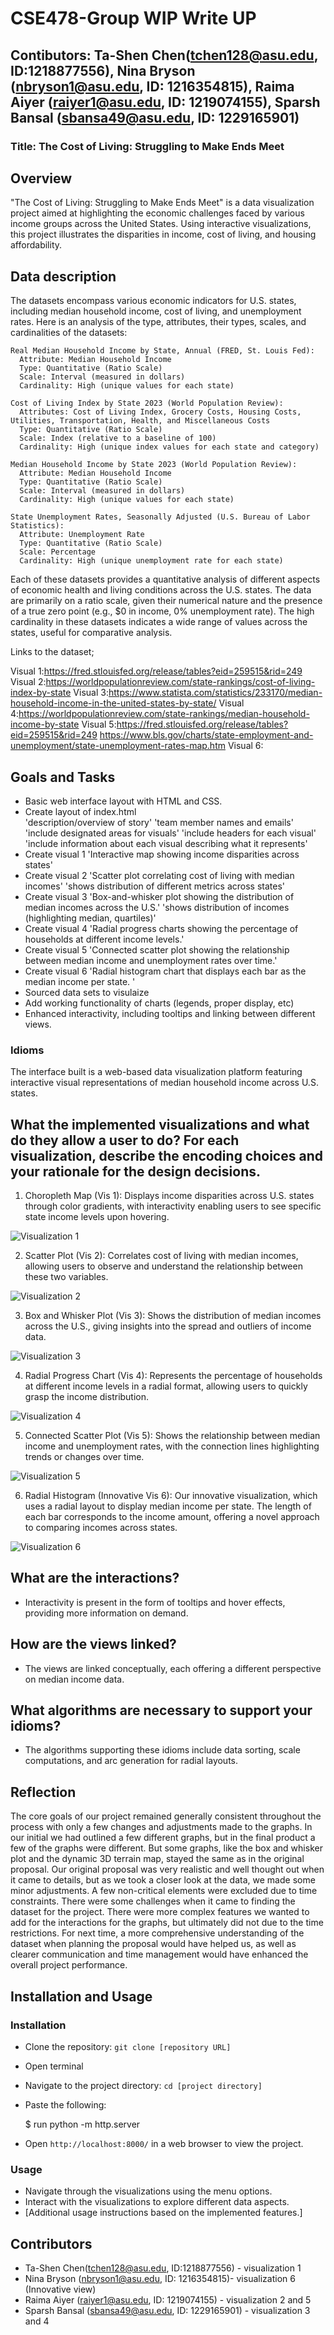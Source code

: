 # CSE478-Group WIP Write UP

## Contibutors: Ta-Shen Chen(tchen128@asu.edu, ID:1218877556), Nina Bryson (nbryson1@asu.edu, ID: 1216354815), Raima Aiyer (raiyer1@asu.edu, ID: 1219074155), Sparsh Bansal (sbansa49@asu.edu, ID: 1229165901)

### Title: The Cost of Living: Struggling to Make Ends Meet

  
## Overview
"The Cost of Living: Struggling to Make Ends Meet" is a data visualization project aimed at highlighting the economic challenges faced by various income groups across the United States. Using interactive visualizations, this project illustrates the disparities in income, cost of living, and housing affordability.

## Data description

The datasets encompass various economic indicators for U.S. states, including median household income, cost of living, and unemployment rates. Here is an analysis of the type, attributes, their types, scales, and cardinalities of the datasets:
						
	Real Median Household Income by State, Annual (FRED, St. Louis Fed)​​:
      Attribute: Median Household Income
      Type: Quantitative (Ratio Scale)
      Scale: Interval (measured in dollars)
      Cardinality: High (unique values for each state)

	Cost of Living Index by State 2023 (World Population Review)​​:
      Attributes: Cost of Living Index, Grocery Costs, Housing Costs, Utilities, Transportation, Health, and Miscellaneous Costs
      Type: Quantitative (Ratio Scale)
      Scale: Index (relative to a baseline of 100)
      Cardinality: High (unique index values for each state and category)

	Median Household Income by State 2023 (World Population Review)​​:
      Attribute: Median Household Income
      Type: Quantitative (Ratio Scale)
      Scale: Interval (measured in dollars)
      Cardinality: High (unique values for each state)

	State Unemployment Rates, Seasonally Adjusted (U.S. Bureau of Labor Statistics)​​:
      Attribute: Unemployment Rate
      Type: Quantitative (Ratio Scale)
      Scale: Percentage
      Cardinality: High (unique unemployment rate for each state)

Each of these datasets provides a quantitative analysis of different aspects of economic health and living conditions across the U.S. states. The data are primarily on a ratio scale, given their numerical nature and the presence of a true zero point (e.g., $0 in income, 0% unemployment rate). The high cardinality in these datasets indicates a wide range of values across the states, useful for comparative analysis.

Links to the dataset;

  Visual 1:https://fred.stlouisfed.org/release/tables?eid=259515&rid=249
  Visual 2:https://worldpopulationreview.com/state-rankings/cost-of-living-index-by-state
  Visual 3:https://www.statista.com/statistics/233170/median-household-income-in-the-united-states-by-state/
  Visual 4:https://worldpopulationreview.com/state-rankings/median-household-income-by-state
  Visual 5:https://fred.stlouisfed.org/release/tables?eid=259515&rid=249
           https://www.bls.gov/charts/state-employment-and-unemployment/state-unemployment-rates-map.htm
  Visual 6: 

## Goals and Tasks

- Basic web interface layout with HTML and CSS.
- Create layout of index.html  
 'description/overview of story'
 'team member names and emails'
 'include designated areas for visuals'
 'include headers for each visual'
 'include information about each visual describing what it represents'
- Create visual 1
 'Interactive map showing income disparities across states'
- Create visual 2 
  'Scatter plot correlating cost of living with median incomes'
  'shows distribution of different metrics across states'
- Create visual 3 
  'Box-and-whisker plot showing the distribution of median incomes across the U.S.'
  'shows distribution of incomes (highlighting median, quartiles)'
- Create visual 4
  'Radial progress charts showing the percentage of households at different income levels.'
- Create visual 5 
  'Connected scatter plot showing the relationship between median income and unemployment rates over time.'
- Create visual 6 
  'Radial histogram chart that displays each bar as the median income per state. '
- Sourced data sets to visulaize
- Add working functionality of charts (legends, proper display, etc)
- Enhanced interactivity, including tooltips and linking between different views.





### Idioms

The interface built is a web-based data visualization platform featuring interactive visual representations of median household income across U.S. states.


## What the implemented visualizations and what do they allow a user to do? For each visualization, describe the encoding choices and your rationale for the design decisions.

1. Choropleth Map (Vis 1): Displays income disparities across U.S. states through color gradients, with interactivity enabling users to see specific state income levels upon hovering.


![Visualization 1](https://github.com/XTC333/CSE478-Group/blob/main/imgs/vis1.png?raw=true)


2. Scatter Plot (Vis 2): Correlates cost of living with median incomes, allowing users to observe and understand the relationship between these two variables.

![Visualization 2](https://github.com/XTC333/CSE478-Group/blob/main/imgs/vis2.png?raw=true)

3. Box and Whisker Plot (Vis 3): Shows the distribution of median incomes across the U.S., giving insights into the spread and outliers of income data.

 ![Visualization 3](https://github.com/XTC333/CSE478-Group/blob/main/imgs/vis3.png?raw=true)
 
 4. Radial Progress Chart (Vis 4): Represents the percentage of households at different income levels in a radial format, allowing users to quickly grasp the income distribution.

![Visualization 4](https://github.com/XTC333/CSE478-Group/blob/main/imgs/vis4.png?raw=true)
 
 5. Connected Scatter Plot (Vis 5): Shows the relationship between median income and unemployment rates, with the connection lines highlighting trends or changes over time.

  ![Visualization 5](https://github.com/XTC333/CSE478-Group/blob/main/imgs/vis5.png?raw=true)
  
 6. Radial Histogram (Innovative Vis 6): Our innovative visualization, which uses a radial layout to display median income per state. The length of each bar corresponds to the income amount, offering a novel approach to comparing incomes across states.

![Visualization 6](https://github.com/XTC333/CSE478-Group/blob/main/imgs/vis6.png?raw=true)


## What are the interactions?

- Interactivity is present in the form of tooltips and hover effects, providing more information on demand.

## How are the views linked?

- The views are linked conceptually, each offering a different perspective on median income data.

## What algorithms are necessary to support your idioms?

- The algorithms supporting these idioms include data sorting, scale computations, and arc generation for radial layouts.




  
## Reflection

The core goals of our project remained generally consistent throughout the process with only a few changes and adjustments made to the graphs. In our initial we had outlined a few different graphs, but in the final product a few of the graphs were different. But some graphs, like the box and whisker plot and the dynamic 3D terrain map, stayed the same as in the original proposal. Our original proposal was very realistic and well thought out when it came to details, but as we took a closer look at the data, we made some minor adjustments. A few non-critical elements were excluded due to time constraints. There were some challenges when it came to finding the dataset for the project. There were more complex features we wanted to add for the interactions for the graphs, but ultimately did not due to the time restrictions. For next time, a more comprehensive understanding of the dataset when planning the proposal would have helped us, as well as clearer communication and time management would have enhanced the overall project performance.

## Installation and Usage

### Installation

- Clone the repository: `git clone [repository URL]`
- Open terminal 
- Navigate to the project directory: `cd [project directory]`
- Paste the following:

  $ run  python -m http.server

- Open `http://localhost:8000/` in a web browser to view the project.

### Usage

- Navigate through the visualizations using the menu options.
- Interact with the visualizations to explore different data aspects.
- [Additional usage instructions based on the implemented features.]

## Contributors

- Ta-Shen Chen(tchen128@asu.edu, ID:1218877556) - visualization 1 
- Nina Bryson (nbryson1@asu.edu, ID: 1216354815)- visualization 6 (Innovative view)
- Raima Aiyer (raiyer1@asu.edu, ID: 1219074155) - visualization 2 and 5 
- Sparsh Bansal (sbansa49@asu.edu, ID: 1229165901) - visualization 3 and 4
